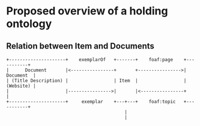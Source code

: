# Proposed overview of a holding ontology

## Relation between Item and Documents
``` {.ditaa}
+---------------------+    exemplarOf   +-------+    foaf:page    +-----------+
|      Document       |<----------------+       +---------------->| Document  |
| (Title Description) |                 | Item  |                 | (Website) |
|                     |---------------->|       |<----------------+           |
+---------------------+     exemplar    +---+---+    foaf:topic   +-----------+
                                            |
                                            |
                                            
```

